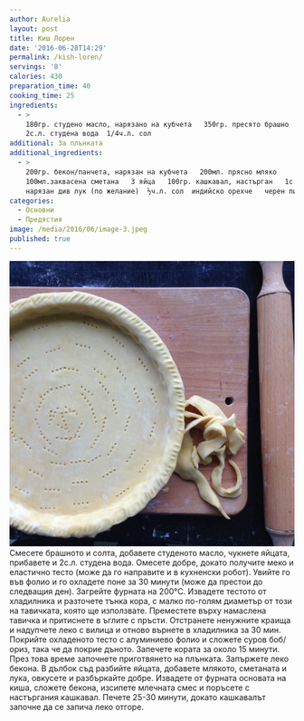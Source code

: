 ```yaml
---
author: Aurelia
layout: post
title: Киш Лорен
date: '2016-06-28T14:29'
permalink: /kish-loren/
servings: '8'
calories: 430
preparation_time: 40
cooking_time: 25
ingredients:
  - >
    180гр. студено масло, нарязано на кубчета   350гр. пресято брашно  2 яйца 
    2с.л. студена вода  1/4ч.л. сол
additional: За плънката
additional_ingredients:
  - >
    200гр. бекон/панчета, нарязан на кубчета   200мл. прясно мляко 
    100мл.заквасена сметана   3 яйца   100гр. кашкавал, настърган   1с.л. ситно
    нарязан див лук (по желание)  ½ч.л. сол  индийско орехче   черен пипер
categories:
  - Основни
  - Предястия
image: /media/2016/06/image-3.jpeg
published: true
---
```

![](/media/2016/06/image.jpeg)
Смесете брашното и солта, добавете студеното масло, чукнете яйцата, прибавете и 2с.л. студена вода. Омесете добре, докато получите меко и еластично тесто (може да го направите и в кухненски робот). Увийте го във фолио и го охладете поне за 30 минути (може да престои до следващия ден). 
Загрейте фурната на 200°C. Извадете тестото от хладилника и разточете тънка кора, с малко по-голям диаметър от този на тавичката, която ще използвате. Преместете върху намаслена тавичка и притиснете в ъглите с пръсти. Отстранете ненужните краища и надупчете леко с вилица и отново върнете в хладилника за 30 мин. Покрийте охладеното тесто с алуминиево фолио и сложете суров боб/ориз, така че да покрие дъното. Запечете кората за около 15 минути. През това време започнете приготвянето на плънката.
Запържете леко бекона. В дълбок съд разбийте яйцата, добавете млякото, сметаната и лука, овкусете и разбъркайте добре.
Извадете от фурната основата на киша, сложете бекона, изсипете млечната смес и поръсете с настъргания кашкавал.
Печете 25-30 минути, докато кашкавалът започне да се запича леко отгоре.
